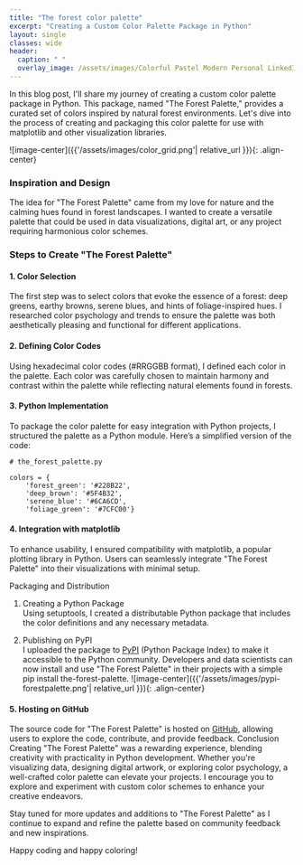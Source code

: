 ```yaml
---
title: "The forest color palette"
excerpt: "Creating a Custom Color Palette Package in Python"
layout: single
classes: wide
header:
  caption: " "
  overlay_image: /assets/images/Colorful Pastel Modern Personal LinkedIn Banner (1584 x 200 px).png
---
```



In this blog post, I'll share my journey of creating a custom color palette package in Python. This package, named "The Forest Palette," provides a curated set of colors inspired by natural forest environments. Let's dive into the process of creating and packaging this color palette for use with matplotlib and other visualization libraries.

![image-center]({{'/assets/images/color_grid.png'| relative_url }}){: .align-center}
### Inspiration and Design

The idea for "The Forest Palette" came from my love for nature and the calming hues found in forest landscapes. I wanted to create a versatile palette that could be used in data visualizations, digital art, or any project requiring harmonious color schemes.

### Steps to Create "The Forest Palette"

#### 1. Color Selection

The first step was to select colors that evoke the essence of a forest: deep greens, earthy browns, serene blues, and hints of foliage-inspired hues. I researched color psychology and trends to ensure the palette was both aesthetically pleasing and functional for different applications.

#### 2. Defining Color Codes

Using hexadecimal color codes (#RRGGBB format), I defined each color in the palette. Each color was carefully chosen to maintain harmony and contrast within the palette while reflecting natural elements found in forests.

#### 3. Python Implementation

To package the color palette for easy integration with Python projects, I structured the palette as a Python module. Here’s a simplified version of the code:

    # the_forest_palette.py
    
    colors = {
        'forest_green': '#228B22',
        'deep_brown': '#5F4B32',
        'serene_blue': '#6CA6CD',
        'foliage_green': '#7CFC00'}
        
#### 4. Integration with matplotlib
To enhance usability, I ensured compatibility with matplotlib, a popular plotting library in Python. Users can seamlessly integrate "The Forest Palette" into their visualizations with minimal setup.

Packaging and Distribution
1. Creating a Python Package\
Using setuptools, I created a distributable Python package that includes the color definitions and any necessary metadata.

2. Publishing on PyPI\
I uploaded the package to [PyPI](https://pypi.org/project/the-forest-palette/1.0.1/) (Python Package Index) to make it accessible to the Python community. Developers and data scientists can now install and use "The Forest Palette" in their projects with a simple pip install the-forest-palette.
![image-center]({{'/assets/images/pypi-forestpalette.png'| relative_url }}){: .align-center}
#### 5. Hosting on GitHub
The source code for "The Forest Palette" is hosted on [GitHub](https://github.com/elodwyer1/the-forest-palette), allowing users to explore the code, contribute, and provide feedback.
Conclusion
Creating "The Forest Palette" was a rewarding experience, blending creativity with practicality in Python development. Whether you're visualizing data, designing digital artwork, or exploring color psychology, a well-crafted color palette can elevate your projects. I encourage you to explore and experiment with custom color schemes to enhance your creative endeavors.

Stay tuned for more updates and additions to "The Forest Palette" as I continue to expand and refine the palette based on community feedback and new inspirations.

Happy coding and happy coloring!
